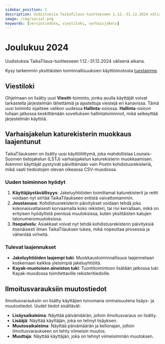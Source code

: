 ```yaml
---
sidebar_position: 1
description: Uudistuksia TaikaTilaus-tuotteeseen 1.12.-31.12.2024 välisenä aikana
image: /img/social.png
keywords: [versiotiedote, viestiloki, varhaisjakelu]
---
```


# Joulukuu 2024

Uudistuksia TaikaTilaus-tuotteeseen 1.12.-31.12.2024 välisenä aikana.

Kysy tarkemmin yksittäisten toiminnallisuuksien käyttöönotosta [tuestamme](https://taikatilaus.freshdesk.com/).

## Viestiloki
Ohjelmaan on lisätty uusi **Viestit**-toiminto, jonka avulla käyttäjät voivat tarkastella järjestelmän lähettämiä ja ajastettuja viestejä eri kanavissa. Tämä uusi toiminto sijaitsee valikon uudessa **Hallinta**-osiossa. **Hallinta**-osioon tullaan jatkossa keskittämään sovelluksen hallintatoiminnot, mikä selkeyttää järjestelmän käyttöä.

## Varhaisjakelun katurekisterin muokkaus laajentunut
TaikaTilaukseen on lisätty uusi käyttöliittymä, joka mahdollistaa Lounais-Suomen tietojakelun (LSTJ) varhaisjakelun katurekisterin muokkaamisen. Aiemmin käyttäjät pystyivät päivittämään vain Postin kohdistusrekisteriä, mikä vaati tiedostojen olevan oikeassa CSV-muodossa.

### Uuden toiminnon hyödyt
1. **Käyttäjäystävällisyys**: Jakeluyhtiöiden toimittamat katurekisterit ja reitit voidaan nyt siirtää TaikaTilaukseen entistä vaivattomammin.
2. **Joustavuus**: Kohdistusrekisterin päivitykset voidaan tehdä joko kokonaisvaltaisesti korvaamalla koko rekisteri, tai rivi kerrallaan, mikä on erityisen hyödyllistä pienissä muutoksissa, kuten yksittäisten katujen talonumeromuutoksissa.
3. **Itsepalvelu**: Asiakkaat voivat nyt tehdä kohdistusrekisterin päivityksiä itsenäisesti ilman TaikaTilauksen tukea, mikä nopeuttaa prosessia ja vähentää virheitä.

### Tulevat laajennukset
- **Jakeluyhtiöiden laajempi tuki**: Muokkaustoiminnallisuus laajennetaan koskemaan kaikkia yleisimpiä jakeluyhtiöitä.
- **Kayak-muotoisen aineiston tuki**: Tuontitoimintoon lisätään jatkossa tuki Kayak-muodossa toimitettaville rekisteritiedoille.

## Ilmoitusvarauksiin muutostiedot

Ilmoitusvarauksiin on lisätty käyttäjien toivomana ominaisuutena lisäys- ja muutostiedot. Uudet tiedot sisältävät:
- **Lisäysaikaleima**: Näyttää päivämäärän, jolloin ilmoitusvaraus on lisätty.
- **Lisääjä**: Näyttää käyttäjän, joka on tehnyt lisäyksen.
- **Muutosaikaleima**: Näyttää päivämäärän ja kellonajan, jolloin ilmoitusvaraukseen on tehty viimeisin muutos.
- **Muuttaja**: Näyttää käyttäjän, joka on tehnyt viimeisimmän muutoksen.
